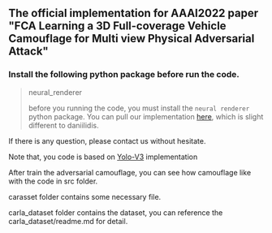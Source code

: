 ## The official implementation for AAAI2022 paper "FCA Learning a 3D Full-coverage Vehicle Camouflage for Multi view Physical Adversarial Attack"

### Install the following python package before run the code.

> neural_renderer 
>
> [neural renderer]: https://github.com/daniilidis-group/neural_renderer.git	"neural renderer"
>
> before you running the code, you must install the `neural renderer` python package. You can pull our implementation [here](https://github.com/winterwindwang/neural_renderer), which is slight different to daniilidis.

If there is any question, please contact us without hesitate.

Note that, you code is based on [Yolo-V3](https://github.com/ultralytics/yolov3) implementation

After train the adversarial camouflage, you can see how camouflage like with the code in src folder.

carasset folder contains some necessary file.

carla_dataset folder contains the dataset, you can reference the carla_dataset/readme.md for detail.

